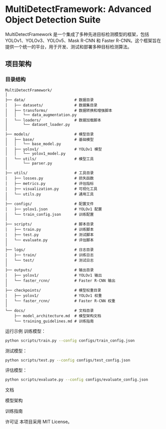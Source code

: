 # MultiDetectFramework: Advanced Object Detection Suite

MultiDetectFramework 是一个集成了多种先进目标检测模型的框架，包括 YOLOv1、YOLOv3、YOLOv5、Mask R-CNN 和 Faster
R-CNN。这个框架旨在提供一个统一的平台，用于开发、测试和部署多种目标检测算法。

## 项目架构

### 目录结构

```
MultiDetectFramework/
│
├── data/                      # 数据目录
│   ├── datasets/              # 数据集目录
│   ├── transforms/            # 数据转换和增强脚本
│   │   └── data_augmentation.py
│   └── loaders/               # 数据加载脚本
│       └── dataset_loader.py
│
├── models/                    # 模型目录
│   ├── base/                  # 基础模型
│   │   └── base_model.py
│   ├── yolov1/                # YOLOv1 模型
│   │   └── yolov1_model.py
│   └── utils/                 # 模型工具
│       └── parser.py
│
├── utils/                     # 工具目录
│   ├── losses.py              # 损失函数
│   ├── metrics.py             # 评估指标
│   ├── visualization.py       # 可视化工具
│   └── utils.py               # 通用工具
│
├── configs/                   # 配置文件
│   ├── yolov1.json            # YOLOv1 配置
│   └── train_config.json      # 训练配置
│
├── scripts/                   # 脚本目录
│   ├── train.py               # 训练脚本
│   ├── test.py                # 测试脚本
│   └── evaluate.py            # 评估脚本
│
├── logs/                      # 日志目录
│   ├── train/                 # 训练日志
│   └── test/                  # 测试日志
│
├── outputs/                   # 输出目录
│   ├── yolov1/                # YOLOv1 输出
│   └── faster_rcnn/           # Faster R-CNN 输出
│
├── checkpoints/               # 模型权重目录
│   ├── yolov1/                # YOLOv1 权重
│   └── faster_rcnn/           # Faster R-CNN 权重
│
└── docs/                      # 文档目录
    ├── model_architecture.md  # 模型架构文档
    └── training_guidelines.md # 训练指南
```

运行示例
训练模型：

```bash
python scripts/train.py --config configs/train_config.json
```

测试模型：

```bash
python scripts/test.py --config configs/test_config.json
```

评估模型：

```bash
python scripts/evaluate.py --config configs/evaluate_config.json
```

文档

模型架构

训练指南

许可证
本项目采用 MIT License。